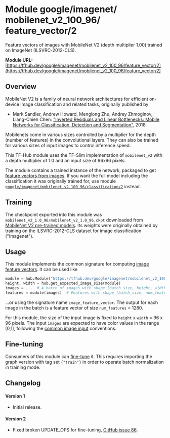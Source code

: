 # Module google/&zwnj;imagenet/&zwnj;mobilenet_v2_100_96/&zwnj;feature_vector/2
Feature vectors of images with MobileNet V2 (depth multiplier 1.00) trained on ImageNet (ILSVRC-2012-CLS).

**Module URL:** [https://tfhub.dev/google/imagenet/mobilenet_v2_100_96/feature_vector/2](https://tfhub.dev/google/imagenet/mobilenet_v2_100_96/feature_vector/2)

## Overview

MobileNet V2 is a family of neural network architectures for efficient
on-device image classification and related tasks, originally published by

  * Mark Sandler, Andrew Howard, Menglong Zhu, Andrey Zhmoginov,
    Liang-Chieh Chen: ["Inverted Residuals and Linear Bottlenecks:
    Mobile Networks for Classification, Detection and
    Segmentation"](https://arxiv.org/abs/1801.04381), 2018.

Mobilenets come in various sizes controlled by a multiplier for the
depth (number of features) in the convolutional layers. They can also be
trained for various sizes of input images to control inference speed.

This TF-Hub module uses the TF-Slim implementation of
`mobilenet_v2`
with a depth multiplier of 1.0 and an input size of
96x96 pixels.


The module contains a trained instance of the network, packaged to get
[feature vectors from images](../../../../../common_signatures/images.md#feature-vector).
If you want the full model including the classification it was originally
trained for, use module
[`google/imagenet/mobilenet_v2_100_96/classification/2`](../classification/2.md)
instead.


## Training

The checkpoint exported into this module was `mobilenet_v2_1.0_96/mobilenet_v2_1.0_96.ckpt` downloaded
from
[MobileNet V2 pre-trained models](https://github.com/tensorflow/models/blob/master/research/slim/nets/mobilenet/README.md).
Its weights were originally obtained by training on the ILSVRC-2012-CLS
dataset for image classification ("Imagenet").

## Usage

This module implements the common signature for computing
[image feature vectors](../../../../../common_signatures/images.md#feature-vector).
It can be used like

```python
module = hub.Module("https://tfhub.dev/google/imagenet/mobilenet_v2_100_96/feature_vector/2")
height, width = hub.get_expected_image_size(module)
images = ...  # A batch of images with shape [batch_size, height, width, 3].
features = module(images)  # Features with shape [batch_size, num_features].
```

...or using the signature name `image_feature_vector`. The output for each image
in the batch is a feature vector of size `num_features` = 1280.

For this module, the size of the input image is fixed to
`height` x `width` = 96 x 96 pixels.
The input `images` are expected to have color values in the range [0,1],
following the
[common image input](../../../../../common_signatures/images.md#input)
conventions.


## Fine-tuning

Consumers of this module can [fine-tune](../../../../../fine_tuning.md) it.
This requires importing the graph version with tag set `{"train"}`
in order to operate batch normalization in training mode.


## Changelog

#### Version 1

  * Initial release.

#### Version 2

  * Fixed broken UPDATE_OPS for fine-tuning,
    [GitHub issue 86](https://github.com/tensorflow/hub/issues/86).

